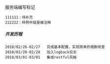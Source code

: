 服务端编写标记

    111111：待补充
    222222：样例中就是被注释
   
##### 开发历程
    
    2018/02/26-02/27   完成基本配置，实现简单的增删改查
    2018/02/28-02/28   加入logback日志
    2018/03/01-03/01   集成restful风格